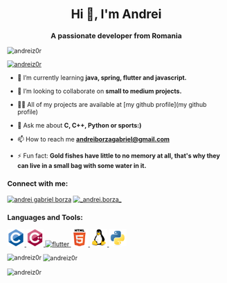 <h1 align="center">Hi 👋, I'm Andrei</h1>
<h3 align="center">A passionate developer from Romania</h3>

<p align="left"> <img src="https://komarev.com/ghpvc/?username=andreiz0r&label=Profile%20views&color=0e75b6&style=flat" alt="andreiz0r" /> </p>

<p align="left"> <a href="https://github.com/ryo-ma/github-profile-trophy"><img src="https://github-profile-trophy.vercel.app/?username=andreiz0r" alt="andreiz0r" /></a> </p>

- 🌱 I’m currently learning **java, spring, flutter and javascript.**

- 👯 I’m looking to collaborate on **small to medium projects.**

- 👨‍💻 All of my projects are available at [my github profile](my github profile)

- 💬 Ask me about **C, C++, Python or sports:)**

- 📫 How to reach me **andreiborzagabriel@gmail.com**

- ⚡ Fun fact: **Gold fishes have little to no memory at all, that's why they can live in a small bag with some water in it.**

<h3 align="left">Connect with me:</h3>
<p align="left">
<a href="https://linkedin.com/in/andrei gabriel borza" target="blank"><img align="center" src="https://raw.githubusercontent.com/rahuldkjain/github-profile-readme-generator/master/src/images/icons/Social/linked-in-alt.svg" alt="andrei gabriel borza" height="30" width="40" /></a>
<a href="https://instagram.com/_andrei.borza_" target="blank"><img align="center" src="https://raw.githubusercontent.com/rahuldkjain/github-profile-readme-generator/master/src/images/icons/Social/instagram.svg" alt="_andrei.borza_" height="30" width="40" /></a>
</p>

<h3 align="left">Languages and Tools:</h3>
<p align="left"> <a href="https://www.cprogramming.com/" target="_blank" rel="noreferrer"> <img src="https://raw.githubusercontent.com/devicons/devicon/master/icons/c/c-original.svg" alt="c" width="40" height="40"/> </a> <a href="https://www.w3schools.com/cpp/" target="_blank" rel="noreferrer"> <img src="https://raw.githubusercontent.com/devicons/devicon/master/icons/cplusplus/cplusplus-original.svg" alt="cplusplus" width="40" height="40"/> </a> <a href="https://flutter.dev" target="_blank" rel="noreferrer"> <img src="https://www.vectorlogo.zone/logos/flutterio/flutterio-icon.svg" alt="flutter" width="40" height="40"/> </a> <a href="https://www.w3.org/html/" target="_blank" rel="noreferrer"> <img src="https://raw.githubusercontent.com/devicons/devicon/master/icons/html5/html5-original-wordmark.svg" alt="html5" width="40" height="40"/> </a> <a href="https://www.linux.org/" target="_blank" rel="noreferrer"> <img src="https://raw.githubusercontent.com/devicons/devicon/master/icons/linux/linux-original.svg" alt="linux" width="40" height="40"/> </a> <a href="https://www.python.org" target="_blank" rel="noreferrer"> <img src="https://raw.githubusercontent.com/devicons/devicon/master/icons/python/python-original.svg" alt="python" width="40" height="40"/> </a> </p>

<p><img align="left" src="https://github-readme-stats.vercel.app/api/top-langs?username=andreiz0r&show_icons=true&locale=en&layout=compact" alt="andreiz0r" /></p>

<p>&nbsp;<img align="center" src="https://github-readme-stats.vercel.app/api?username=andreiz0r&show_icons=true&locale=en" alt="andreiz0r" /></p>

<p><img align="center" src="https://github-readme-streak-stats.herokuapp.com/?user=andreiz0r&" alt="andreiz0r" /></p>

